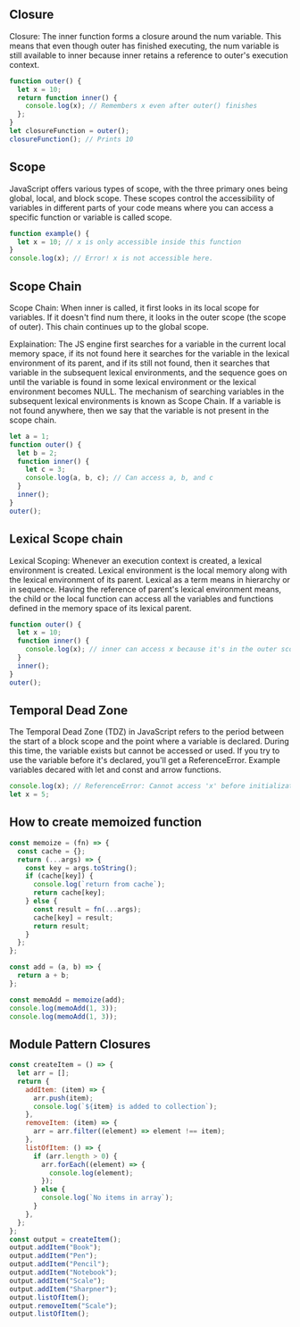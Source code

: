 ## Closure

Closure: The inner function forms a closure around the num variable. This means that even though outer has finished executing, the num variable is still available to inner because inner retains a reference to outer's execution context.

```js
function outer() {
  let x = 10;
  return function inner() {
    console.log(x); // Remembers x even after outer() finishes
  };
}
let closureFunction = outer();
closureFunction(); // Prints 10
```

## Scope

JavaScript offers various types of scope, with the three primary ones being global, local, and block scope. These scopes control the accessibility of variables in different parts of your code means where you can access a specific function or variable is called scope.

```js
function example() {
  let x = 10; // x is only accessible inside this function
}
console.log(x); // Error! x is not accessible here.
```

## Scope Chain

Scope Chain: When inner is called, it first looks in its local scope for variables. If it doesn't find num there, it looks in the outer scope (the scope of outer). This chain continues up to the global scope.

Explaination: The JS engine first searches for a variable in the current local memory space, if its not found here it searches for the variable in the lexical environment of its parent, and if its still not found, then it searches that variable in the subsequent lexical environments, and the sequence goes on until the variable is found in some lexical environment or the lexical environment becomes NULL.
The mechanism of searching variables in the subsequent lexical environments is known as Scope Chain. If a variable is not found anywhere, then we say that the variable is not present in the scope chain.

```js
let a = 1;
function outer() {
  let b = 2;
  function inner() {
    let c = 3;
    console.log(a, b, c); // Can access a, b, and c
  }
  inner();
}
outer();
```

## Lexical Scope chain

Lexical Scoping:
Whenever an execution context is created, a lexical environment is created. Lexical environment is the local memory along with the lexical environment of its parent. Lexical as a term means in hierarchy or in sequence.
Having the reference of parent's lexical environment means, the child or the local function can access all the variables and functions defined in the memory space of its lexical parent.

```js
function outer() {
  let x = 10;
  function inner() {
    console.log(x); // inner can access x because it's in the outer scope
  }
  inner();
}
outer();
```

## Temporal Dead Zone

The Temporal Dead Zone (TDZ) in JavaScript refers to the period between the start of a block scope and the point where a variable is declared. During this time, the variable exists but cannot be accessed or used. If you try to use the variable before it's declared, you'll get a ReferenceError. Example variables decared with let and const and arrow functions.

```js
console.log(x); // ReferenceError: Cannot access 'x' before initialization
let x = 5;
```

## How to create memoized function

```js
const memoize = (fn) => {
  const cache = {};
  return (...args) => {
    const key = args.toString();
    if (cache[key]) {
      console.log(`return from cache`);
      return cache[key];
    } else {
      const result = fn(...args);
      cache[key] = result;
      return result;
    }
  };
};

const add = (a, b) => {
  return a + b;
};

const memoAdd = memoize(add);
console.log(memoAdd(1, 3));
console.log(memoAdd(1, 3));
```

## Module Pattern Closures

```js
const createItem = () => {
  let arr = [];
  return {
    addItem: (item) => {
      arr.push(item);
      console.log(`${item} is added to collection`);
    },
    removeItem: (item) => {
      arr = arr.filter((element) => element !== item);
    },
    listOfItem: () => {
      if (arr.length > 0) {
        arr.forEach((element) => {
          console.log(element);
        });
      } else {
        console.log(`No items in array`);
      }
    },
  };
};
const output = createItem();
output.addItem("Book");
output.addItem("Pen");
output.addItem("Pencil");
output.addItem("Notebook");
output.addItem("Scale");
output.addItem("Sharpner");
output.listOfItem();
output.removeItem("Scale");
output.listOfItem();
```
